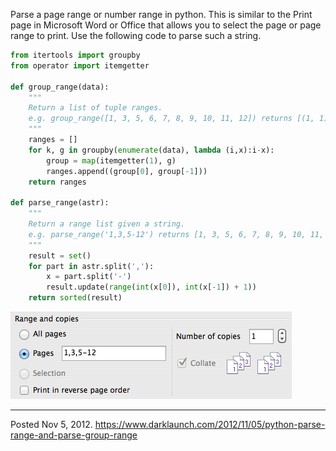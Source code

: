 Parse a page range or number range in python. This is similar to the Print page in Microsoft Word or Office that allows you to select the page or page range to print. Use the following code to parse such a string.

```python
from itertools import groupby
from operator import itemgetter

def group_range(data):
    """
    Return a list of tuple ranges.
    e.g. group_range([1, 3, 5, 6, 7, 8, 9, 10, 11, 12]) returns [(1, 1), (3, 3), (5, 12)]
    """
    ranges = []
    for k, g in groupby(enumerate(data), lambda (i,x):i-x):
        group = map(itemgetter(1), g)
        ranges.append((group[0], group[-1]))
    return ranges

def parse_range(astr):
    """
    Return a range list given a string.
    e.g. parse_range('1,3,5-12') returns [1, 3, 5, 6, 7, 8, 9, 10, 11, 12]
    """
    result = set()
    for part in astr.split(','):
        x = part.split('-')
        result.update(range(int(x[0]), int(x[-1]) + 1))
    return sorted(result)
```

<img alt="" src="/img/uploads/2012-11/print-page-range.png" />

---

Posted Nov 5, 2012.
https://www.darklaunch.com/2012/11/05/python-parse-range-and-parse-group-range